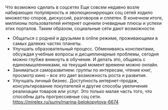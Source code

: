 Что возможно сделать в соцсетях
Еще совсем недавно возле набирающих популярность и эволюционирующих соц сетей ходило множество споров, дискуссий, разговоров и сплетен. В конечном итоге, миллионы пользователей интернет оценили очевидные плюсы и успехи этих порталов. Таким образом, социальные сети дают возможности:
- Общаться с родней и друзьями в online режиме, проживающими в самых далеких частях планеты.
- Улучшать образовательный процесс. Обмениваясь конспектами, обсуждая учебные вопросы и дисциплинарные проблемы, сегодня можно глубже вникнуть в обучение. И делать это, общаясь с единомышленниками, на текущий момент времени можно онлайн.
- Заниматься саморазвитием: группы по интересам, чтение книг, просмотр кино – все это дает возможность роста и развития.
- Улучшать личный бизнес. Доступность интернет-продаж, консультирование покупателей и другие способы увеличения реализации товаров или услуг.
Это только малая часть того, что способны дать прогрессивные соц сети.
https://mirelex.ru/sumy/marina-belokopytova-6674
